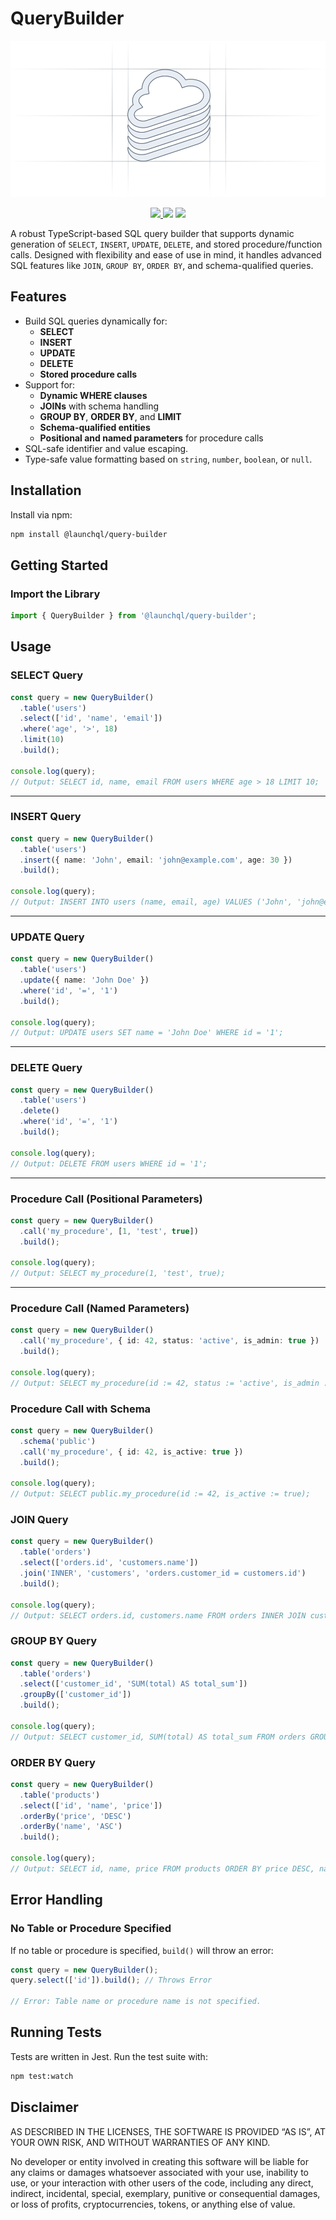 # QueryBuilder

<p align="center" width="100%">
  <img height="250" src="https://raw.githubusercontent.com/launchql/launchql/refs/heads/main/assets/outline-logo.svg" />
</p>

<p align="center" width="100%">
  <a href="https://github.com/launchql/launchql/actions/workflows/run-tests.yaml">
    <img height="20" src="https://github.com/launchql/launchql/actions/workflows/run-tests.yaml/badge.svg" />
  </a>
   <a href="https://github.com/launchql/launchql/blob/main/LICENSE"><img height="20" src="https://img.shields.io/badge/license-MIT-blue.svg"/></a>
   <a href="https://www.npmjs.com/package/@launchql/query-builder"><img height="20" src="https://img.shields.io/github/package-json/v/launchql/launchql?filename=packages%2Fquery-builder%2Fpackage.json"/></a>
</p>

A robust TypeScript-based SQL query builder that supports dynamic generation of `SELECT`, `INSERT`, `UPDATE`, `DELETE`, and stored procedure/function calls. Designed with flexibility and ease of use in mind, it handles advanced SQL features like `JOIN`, `GROUP BY`, `ORDER BY`, and schema-qualified queries.

## Features

- Build SQL queries dynamically for:
  - **SELECT**
  - **INSERT**
  - **UPDATE**
  - **DELETE**
  - **Stored procedure calls**
- Support for:
  - **Dynamic WHERE clauses**
  - **JOINs** with schema handling
  - **GROUP BY**, **ORDER BY**, and **LIMIT**
  - **Schema-qualified entities**
  - **Positional and named parameters** for procedure calls
- SQL-safe identifier and value escaping.
- Type-safe value formatting based on `string`, `number`, `boolean`, or `null`.

## Installation

Install via npm:

```sh
npm install @launchql/query-builder
```

## Getting Started

### Import the Library

```ts
import { QueryBuilder } from '@launchql/query-builder';
```

## Usage

### SELECT Query

```ts
const query = new QueryBuilder()
  .table('users')
  .select(['id', 'name', 'email'])
  .where('age', '>', 18)
  .limit(10)
  .build();

console.log(query);
// Output: SELECT id, name, email FROM users WHERE age > 18 LIMIT 10;
```

---

### INSERT Query

```ts
const query = new QueryBuilder()
  .table('users')
  .insert({ name: 'John', email: 'john@example.com', age: 30 })
  .build();

console.log(query);
// Output: INSERT INTO users (name, email, age) VALUES ('John', 'john@example.com', 30);
```

---

### UPDATE Query

```ts
const query = new QueryBuilder()
  .table('users')
  .update({ name: 'John Doe' })
  .where('id', '=', '1')
  .build();

console.log(query);
// Output: UPDATE users SET name = 'John Doe' WHERE id = '1';
```

---

### DELETE Query

```ts
const query = new QueryBuilder()
  .table('users')
  .delete()
  .where('id', '=', '1')
  .build();

console.log(query);
// Output: DELETE FROM users WHERE id = '1';
```

---

### Procedure Call (Positional Parameters)

```ts
const query = new QueryBuilder()
  .call('my_procedure', [1, 'test', true])
  .build();

console.log(query);
// Output: SELECT my_procedure(1, 'test', true);
```

---

### Procedure Call (Named Parameters)

```ts
const query = new QueryBuilder()
  .call('my_procedure', { id: 42, status: 'active', is_admin: true })
  .build();

console.log(query);
// Output: SELECT my_procedure(id := 42, status := 'active', is_admin := true);
```

### Procedure Call with Schema

```ts
const query = new QueryBuilder()
  .schema('public')
  .call('my_procedure', { id: 42, is_active: true })
  .build();

console.log(query);
// Output: SELECT public.my_procedure(id := 42, is_active := true);
```

### JOIN Query

```ts
const query = new QueryBuilder()
  .table('orders')
  .select(['orders.id', 'customers.name'])
  .join('INNER', 'customers', 'orders.customer_id = customers.id')
  .build();

console.log(query);
// Output: SELECT orders.id, customers.name FROM orders INNER JOIN customers ON orders.customer_id = customers.id;
```

### GROUP BY Query

```ts
const query = new QueryBuilder()
  .table('orders')
  .select(['customer_id', 'SUM(total) AS total_sum'])
  .groupBy(['customer_id'])
  .build();

console.log(query);
// Output: SELECT customer_id, SUM(total) AS total_sum FROM orders GROUP BY customer_id;
```

### ORDER BY Query

```ts
const query = new QueryBuilder()
  .table('products')
  .select(['id', 'name', 'price'])
  .orderBy('price', 'DESC')
  .orderBy('name', 'ASC')
  .build();

console.log(query);
// Output: SELECT id, name, price FROM products ORDER BY price DESC, name ASC;
```

## Error Handling

### No Table or Procedure Specified

If no table or procedure is specified, `build()` will throw an error:

```ts
const query = new QueryBuilder();
query.select(['id']).build(); // Throws Error

// Error: Table name or procedure name is not specified.
```

## Running Tests

Tests are written in Jest. Run the test suite with:

```sh
npm test:watch
```

## Disclaimer

AS DESCRIBED IN THE LICENSES, THE SOFTWARE IS PROVIDED “AS IS”, AT YOUR OWN RISK, AND WITHOUT WARRANTIES OF ANY KIND.

No developer or entity involved in creating this software will be liable for any claims or damages whatsoever associated with your use, inability to use, or your interaction with other users of the code, including any direct, indirect, incidental, special, exemplary, punitive or consequential damages, or loss of profits, cryptocurrencies, tokens, or anything else of value.
